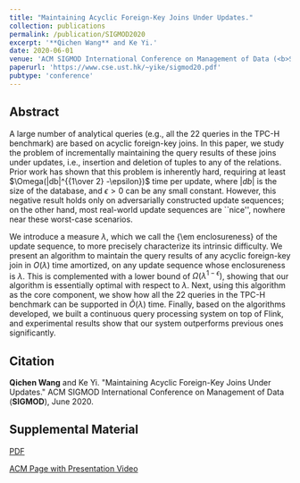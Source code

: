 ```yaml
---
title: "Maintaining Acyclic Foreign-Key Joins Under Updates."
collection: publications
permalink: /publication/SIGMOD2020
excerpt: '**Qichen Wang** and Ke Yi.'
date: 2020-06-01
venue: 'ACM SIGMOD International Conference on Management of Data (<b>SIGMOD</b>)'
paperurl: 'https://www.cse.ust.hk/~yike/sigmod20.pdf'
pubtype: 'conference'
---
```


## Abstract

A large number of analytical queries (e.g., all the 22 queries in the TPC-H benchmark) are based on acyclic foreign-key joins.  In this paper, we study the problem of incrementally maintaining the query results of these joins under updates, i.e., insertion and deletion of tuples to any of the relations.  Prior work has shown that this problem is inherently hard, requiring at least $\Omega(|db|^{{1\over 2} -\epsilon})$ time per update, where $|db|$ is the size of the database, and $\epsilon > 0$ can be any small constant.  However, this negative result holds only on adversarially constructed update sequences; on the other hand, most real-world update sequences are ``nice'', nowhere near these worst-case scenarios. 

We introduce a measure $\lambda$, which we call the {\em enclosureness} of the update sequence, to more precisely characterize its intrinsic difficulty.  We present an algorithm to maintain the query results of any acyclic foreign-key join in $O(\lambda)$ time amortized, on any update sequence whose enclosureness is $\lambda$.  This is complemented with a lower bound of $\Omega(\lambda^{1-\epsilon})$, showing that our algorithm is essentially optimal with respect to $\lambda$.  Next, using this algorithm as the core component, we show how all the 22 queries in the TPC-H benchmark can be supported in $\tilde{O}(\lambda)$ time.  Finally, based on the algorithms developed, we built a continuous query processing system on top of Flink, and experimental results show that our system outperforms previous ones significantly.


## Citation
**Qichen Wang** and Ke Yi. "Maintaining Acyclic Foreign-Key Joins Under Updates." ACM SIGMOD International Conference on Management of Data (**SIGMOD**), June 2020. 

## Supplemental Material
[PDF](https://www.cse.ust.hk/~yike/sigmod20.pdf) 

[ACM Page with Presentation Video](https://dl.acm.org/doi/10.1145/3318464.3380586)


<!-- citation: 'Your Name, You. (2010). &quot;Paper Title Number 2.&quot; <i>Journal 1</i>. 1(2).'
This paper is about the number 2. The number 3 is left for future work.

[Download paper here](http://academicpages.github.io/files/paper2.pdf)

Recommended citation: Your Name, You. (2010). "Paper Title Number 2." <i>Journal 1</i>. 1(2). -->
